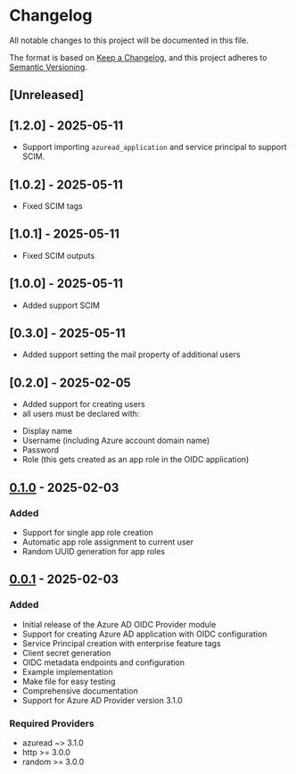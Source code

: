 # Changelog
All notable changes to this project will be documented in this file.

The format is based on [Keep a Changelog](https://keepachangelog.com/en/1.0.0/),
and this project adheres to [Semantic Versioning](https://semver.org/spec/v2.0.0.html).

## [Unreleased]

## [1.2.0] - 2025-05-11
- Support importing `azuread_application` and service principal to support SCIM.

## [1.0.2] - 2025-05-11
- Fixed SCIM tags

## [1.0.1] - 2025-05-11
- Fixed SCIM outputs

## [1.0.0] - 2025-05-11
- Added support SCIM

## [0.3.0] - 2025-05-11
- Added support setting the mail property of additional users


## [0.2.0] - 2025-02-05
- Added support for creating users
 - all users must be declared with:
  * Display name
  * Username (including Azure account domain name)
  * Password
  * Role (this gets created as an app role in the OIDC application)

## [0.1.0] - 2025-02-03

### Added
- Support for single app role creation
- Automatic app role assignment to current user
- Random UUID generation for app roles

## [0.0.1] - 2025-02-03

### Added
- Initial release of the Azure AD OIDC Provider module
- Support for creating Azure AD application with OIDC configuration
- Service Principal creation with enterprise feature tags
- Client secret generation
- OIDC metadata endpoints and configuration
- Example implementation
- Make file for easy testing
- Comprehensive documentation
- Support for Azure AD Provider version 3.1.0

### Required Providers
- azuread ~> 3.1.0
- http >= 3.0.0
- random >= 3.0.0

[0.1.0]: https://github.com/username/terraform-azuread-oidc-provider/compare/v0.0.1...v0.1.0
[0.0.1]: https://github.com/username/terraform-azuread-oidc-provider/releases/tag/v0.0.1
